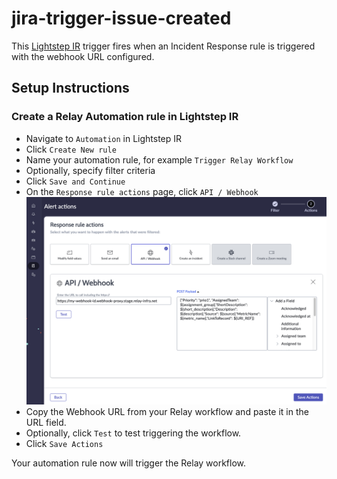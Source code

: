 # jira-trigger-issue-created

This [Lightstep IR](https://lightstep.com/incident-response/) trigger fires when an Incident Response rule is triggered with the webhook URL configured.

## Setup Instructions

### Create a Relay Automation rule in Lightstep IR

- Navigate to `Automation` in Lightstep IR
- Click `Create New rule`
- Name your automation rule, for example `Trigger Relay Workflow`
- Optionally, specify filter criteria
- Click `Save and Continue`
- On the `Response rule actions` page, click `API / Webhook`
![image info](../../media/configure-trigger.png)
- Copy the Webhook URL from your Relay workflow and paste it in the URL field.
- Optionally, click `Test` to test triggering the workflow.
- Click `Save Actions`

Your automation rule now will trigger the Relay workflow.